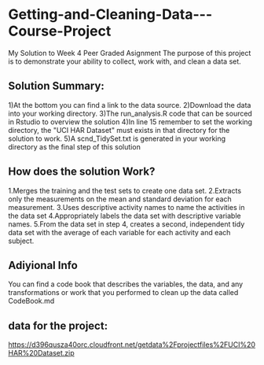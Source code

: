 # Getting-and-Cleaning-Data---Course-Project
My Solution to Week 4 Peer Graded Asignment
The purpose of this project is to demonstrate your ability to collect, work with, and clean a data set.

## Solution Summary:
1)At the bottom you can find a link to the data source.
2)Download the data into your working directory.
3)The run_analysis.R code that can be sourced in Rstudio to overview the solution
4)In line 15 remember to set the working directory, the "UCI HAR Dataset" must exists in that directory for the solution to work.
5)A scnd_TidySet.txt is generated in your working directory as the final step of this solution 

## How does the solution Work?
1.Merges the training and the test sets to create one data set. 
2.Extracts only the measurements on the mean and standard deviation for each measurement. 
3.Uses descriptive activity names to name the activities in the data set
4.Appropriately labels the data set with descriptive variable names.
5.From the data set in step 4, creates a second, independent tidy data set with the average of each variable for each activity and each subject.

## Adiyional Info
You can find a code book that describes the variables, the data, and any transformations or work that you performed to clean up the data called CodeBook.md

## data for the project:
https://d396qusza40orc.cloudfront.net/getdata%2Fprojectfiles%2FUCI%20HAR%20Dataset.zip 
